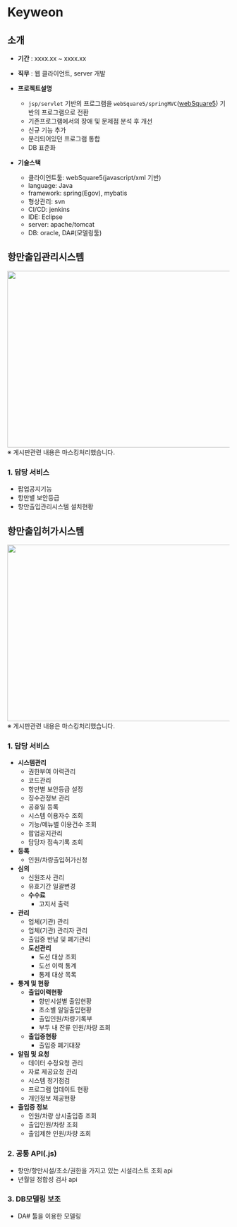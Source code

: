 # Keyweon

## 소개
- **기간** : xxxx.xx ~ xxxx.xx
- **직무** : 웹 클라이언트, server 개발
- **프로젝트설명**
  - ```jsp/servlet``` 기반의 프로그램을 ```webSquare5/springMVC```([webSquare5](https://www.inswave.com/websquare/websquare.html?w2xPath=/websquare5/websquare5.xml&product=ws&seq=11)) 기반의 프로그램으로 전환
  - 기존프로그램에서의 장애 및 문제점 분석 후 개선
  - 신규 기능 추가
  - 분리되어있던 프로그램 통합
  - DB 표준화
  
- **기술스택**
  - 클라이언트툴: webSquare5(javascript/xml 기반)
  - language: Java
  - framework: spring(Egov), mybatis
  - 형상관리: svn
  - CI/CD: jenkins
  - IDE: Eclipse
  - server: apache/tomcat
  - DB: oracle, DA#(모델링툴)

## 항만출입관리시스템

<image src='https://github.com/wjdrhkd456/RESUME/blob/main/projects/pss/images/apply_main.PNG' width='700px' height='400px'/>
※ 게시판관련 내용은 마스킹처리했습니다.

### 1. 담당 서비스
- 팝업공지기능
- 항만별 보안등급
- 항만출입관리시스템 설치현황

## 항만출입허가시스템

<image src='https://github.com/wjdrhkd456/RESUME/blob/main/projects/pss/images/permit_main.PNG' width='700px' height='400px'/>
※ 게시판관련 내용은 마스킹처리했습니다.

### 1. 담당 서비스
- **시스템관리**
  - 권한부여 이력관리
  - 코드관리
  - 항만별 보안등급 설정
  - 징수관정보 관리
  - 공휴일 등록
  - 시스템 이용자수 조회
  - 기능/메뉴별 이용건수 조회
  - 팝업공지관리
  - 담당자 접속기록 조회
- **등록**
  - 인원/차량출입허가신청
- **심의**
  - 신원조사 관리
  - 유효기간 일괄변경
  - **수수료**
    - 고지서 출력
- **관리**
  - 업체(기관) 관리
  - 업체(기관) 관리자 관리
  - 출입증 반납 및 폐기관리
  - **도선관리**
    - 도선 대상 조회
    - 도선 이력 통계
    - 통제 대상 목록
- **통계 및 현황**
  - **출입이력현황**
    - 항만시설별 출입현황
    - 초소별 일일출입현황
    - 출입인원/차량기록부
    - 부두 내 잔류 인원/차량 조회
  - **출입증현황**
    - 출입증 폐기대장
- **알림 및 요청**
  - 데이터 수정요청 관리
  - 자료 제공요청 관리
  - 시스템 정기점검
  - 프로그램 업데이트 현황
  - 개인정보 제공현황
- **출입증 정보**
  - 인원/차량 상시출입증 조회
  - 출입인원/차량 조회
  - 출입제한 인원/차량 조회

### 2. 공통 API(.js)
- 항만/항만시설/초소/권한을 가지고 있는 시설리스트 조회 api
- 년월일 정합성 검사 api

### 3. DB모델링 보조
- DA# 툴을 이용한 모델링
 
